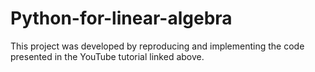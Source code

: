 # Python-for-linear-algebra
This project was developed by reproducing and implementing the code presented in the YouTube tutorial linked above.
